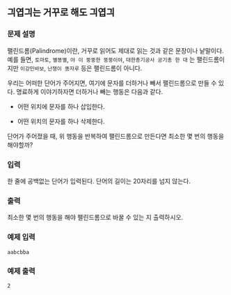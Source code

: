 ## 긔엽긔는 거꾸로 해도 긔엽긔

### 문제 설명

팰린드롬(Palindrome)이란, 거꾸로 읽어도 제대로 읽는 것과 같은 문장이나 낱말이다. 예를 들면, ```토마토```, ```별똥별```, ```야 이 뚱뚱한 뚱뚱이야```, ```대한총기공사 공기총 한 대``` 는 팰린드롬이지만 ```이강민바보```, ```난쟁이 똥자루``` 등은 팰린드롬이 아니다.

우리는 어떠한 단어가 주어지면, 여기에 문자를 더하거나 빼서 팰린드롬으로 만들 수 있다. 명료하게 이야기하자면 더하거나 빼는 행동은 다음과 같다.

- 어떤 위치에 문자를 하나 삽입한다.

- 어떤 위치의 문자를 하나 삭제한다.

단어가 주어졌을 때, 위 행동을 반복하여 팰린드롬으로 만든다면 최소한 몇 번의 행동을 해야할까?

### 입력

한 줄에 공백없는 단어가 입력된다. 단어의 길이는 20자리를 넘지 않는다.

### 출력

최소한 몇 번의 행동을 해야 팰린드롬으로 바꿀 수 있는 지 출력하시오.

### 예제 입력

```
aabcbba
```

### 예제 출력

```
2
```
